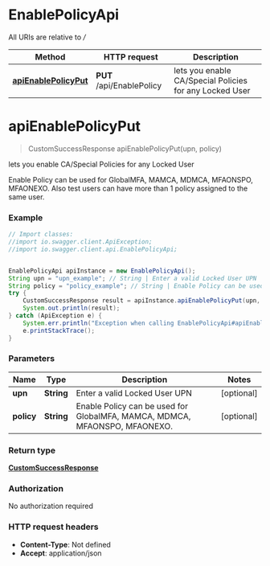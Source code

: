 # EnablePolicyApi

All URIs are relative to */*

Method | HTTP request | Description
------------- | ------------- | -------------
[**apiEnablePolicyPut**](EnablePolicyApi.md#apiEnablePolicyPut) | **PUT** /api/EnablePolicy | lets you enable CA/Special Policies for any Locked User

<a name="apiEnablePolicyPut"></a>
# **apiEnablePolicyPut**
> CustomSuccessResponse apiEnablePolicyPut(upn, policy)

lets you enable CA/Special Policies for any Locked User

Enable Policy can be used for GlobalMFA, MAMCA, MDMCA, MFAONSPO, MFAONEXO.   Also test users can have more than 1 policy assigned to the same user.

### Example
```java
// Import classes:
//import io.swagger.client.ApiException;
//import io.swagger.client.api.EnablePolicyApi;


EnablePolicyApi apiInstance = new EnablePolicyApi();
String upn = "upn_example"; // String | Enter a valid Locked User UPN
String policy = "policy_example"; // String | Enable Policy can be used for GlobalMFA, MAMCA, MDMCA, MFAONSPO, MFAONEXO.
try {
    CustomSuccessResponse result = apiInstance.apiEnablePolicyPut(upn, policy);
    System.out.println(result);
} catch (ApiException e) {
    System.err.println("Exception when calling EnablePolicyApi#apiEnablePolicyPut");
    e.printStackTrace();
}
```

### Parameters

Name | Type | Description  | Notes
------------- | ------------- | ------------- | -------------
 **upn** | **String**| Enter a valid Locked User UPN | [optional]
 **policy** | **String**| Enable Policy can be used for GlobalMFA, MAMCA, MDMCA, MFAONSPO, MFAONEXO. | [optional]

### Return type

[**CustomSuccessResponse**](CustomSuccessResponse.md)

### Authorization

No authorization required

### HTTP request headers

 - **Content-Type**: Not defined
 - **Accept**: application/json

